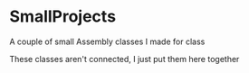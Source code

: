 # SmallProjects
A couple of small Assembly classes I made for class

These classes aren't connected, I just put them here together
